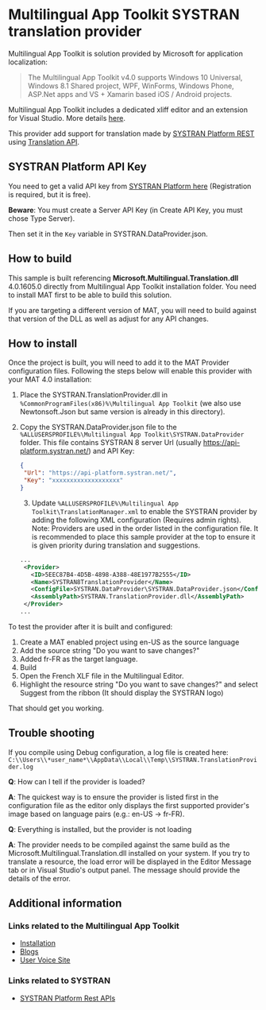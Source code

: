 # Multilingual App Toolkit SYSTRAN translation provider

Multilingual App Toolkit is solution provided by Microsoft for application localization:
>The Multilingual App Toolkit v4.0 supports Windows 10 Universal, Windows 8.1 Shared project, WPF, WinForms, Windows Phone, ASP.Net apps and VS + Xamarin based iOS / Android projects.

Multilingual App Toolkit includes a dedicated xliff editor and an extension for Visual Studio. More details [here](https://visualstudiogallery.msdn.microsoft.com/6dab9154-a7e1-46e4-bbfa-18b5e81df520).

This provider add support for translation made by [SYSTRAN Platform REST](https://platform.systran.net/) using [Translation API](https://platform.systran.net/reference/translation).

## SYSTRAN Platform API Key

You need to get a valid API key from [SYSTRAN Platform here](https://platform.systran.net/) (Registration is required, but it is free). 

**Beware**: You must create a Server API Key (in Create API Key, you must chose Type Server). 

Then set it in the `Key` variable in SYSTRAN.DataProvider.json.

## How to build

This sample is built referencing **Microsoft.Multilingual.Translation.dll** 4.0.1605.0 directly from Multilingual App Toolkit installation folder. You need to install MAT first to be able to build this solution.

If you are targeting a different version of MAT, you will need to build against that version of the DLL as well as adjust for any API changes.

## How to install

Once the project is built, you will need to add it to the MAT Provider configuration files. Following the steps below will enable this provider with your MAT 4.0 installation:

1. Place the SYSTRAN.TranslationProvider.dll in `%CommonProgramFiles(x86)%\Multilingual App Toolkit` (we also use Newtonsoft.Json but same version is already in this directory).
2. Copy the SYSTRAN.DataProvider.json file to the `%ALLUSERSPROFILE%\Multilingual App Toolkit\SYSTRAN.DataProvider` folder.
   This file contains SYSTRAN 8 server Url (usually https://api-platform.systran.net/) and API Key:
   ```json
   {
   	"Url": "https://api-platform.systran.net/",
   	"Key": "xxxxxxxxxxxxxxxxxxx"
   }
   ```
   3. Update `%ALLUSERSPROFILE%\Multilingual App Toolkit\TranslationManager.xml` to enable the
   SYSTRAN provider by adding the following XML configuration (Requires admin rights).  
   Note: Providers are used in the order listed in the configuration file.  It is recommended to
   place this sample provider at the top to ensure it is given priority during translation and
   suggestions.

   ```xml
   ...
    <Provider>
      <ID>5EEC87B4-4D5B-4898-A388-48E1977B2555</ID>
      <Name>SYSTRAN8TranslationProvider</Name>
      <ConfigFile>SYSTRAN.DataProvider\SYSTRAN.DataProvider.json</ConfigFile>
      <AssemblyPath>SYSTRAN.TranslationProvider.dll</AssemblyPath>
    </Provider>
   ...
   ```

To test the provider after it is built and configured:

1. Create a MAT enabled project using en-US as the source language
2. Add the source string "Do you want to save changes?"
3. Added fr-FR as the target language.
4. Build
5. Open the French XLF file in the Multilingual Editor.  
6. Highlight the resource string "Do you want to save changes?" and select Suggest from the ribbon (It should display the SYSTRAN logo)

That should get you working.

## Trouble shooting

If you compile using Debug configuration, a log file is created here: `C:\\Users\\*user_name*\\AppData\\Local\\Temp\\SYSTRAN.TranslationProvider.log`

**Q**: How can I tell if the provider is loaded?

**A**: The quickest way is to ensure the provider is listed first in the configuration file as the editor only displays the first supported provider's image based on language pairs (e.g.: en-US -> fr-FR).

**Q**: Everything is installed, but the provider is not loading

**A**: The provider needs to be compiled against the same build as the Microsoft.Multilingual.Translation.dll installed on your system. If you try to translate a resource, the load error will be displayed in the Editor Message tab or in  Visual Studio's output panel. The message should provide the details of the error.

## Additional information
### Links related to the Multilingual App Toolkit
* [Installation](https://visualstudiogallery.msdn.microsoft.com/6dab9154-a7e1-46e4-bbfa-18b5e81df520)
* [Blogs](http://blogs.msdn.com/b/matdev/)
* [User Voice Site](http://multilingualapptoolkit.uservoice.com)

### Links related to SYSTRAN
* [SYSTRAN Platform Rest APIs](https://platform.systran.net/)

